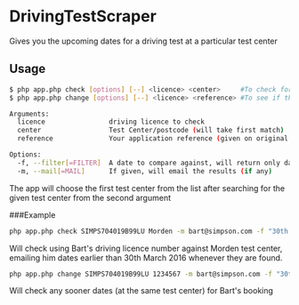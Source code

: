 # DrivingTestScraper
Gives you the upcoming dates for a driving test at a particular test center

## Usage
```bash
$ php app.php check [options] [--] <licence> <center>     #To check for dates for a new test
$ php app.php change [options] [--] <licence> <reference> #To see if there are sooner dates for an existing test

Arguments:
  licence                driving licence to check
  center                 Test Center/postcode (will take first match)
  reference              Your application reference (given on original booking email)

Options:
  -f, --filter[=FILTER]  A date to compare against, will return only dates less than this
  -m, --mail[=MAIL]      If given, will email the results (if any)

```

The app will choose the first test center from the list after searching for the given test center from the second argument

###Example

```bash
php app.php check SIMPS704019B99LU Morden -m bart@simpson.com -f "30th March 2016"
```

Will check using Bart's driving licence number against Morden test center, emailing him dates earlier than 30th March 2016 whenever they are found.


```bash
php app.php change SIMPS704019B99LU 1234567 -m bart@simpson.com -f "30th March 2016"
```

Will check any sooner dates (at the same test center) for Bart's booking
